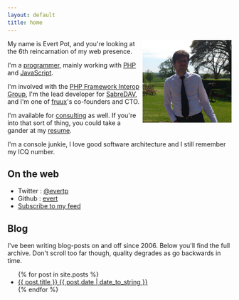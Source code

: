 ```yaml
---
layout: default
title: home
---
```


<img src="resources/images/evert/evert.png" style="width: 200px; float: right"/>

My name is Evert Pot, and you're looking at the 6th reincarnation of my web
presence.

I'm a [programmer](http://github.com/evert), mainly working with
[PHP](http://php.net/) and [JavaScript](https://developer.mozilla.org/en-US/docs/JavaScript).

I'm involved with the [PHP Framework Interop Group](http://www.php-fig.org/faq/),
I'm the lead developer for [SabreDAV](http://code.google.com/p/sabredav/),
and I'm one of [fruux](https://fruux.com/)'s co-founders and CTO.

I'm available for [consulting](mailto:evert@rooftopsolutions.nl) as well. If
you're into that sort of thing, you could take a gander at my
[resume](resources/resume/resume-dec-2012.pdf).

I'm a console junkie, I love good software architecture and I still remember my
ICQ number.

On the web
----------

* Twitter : [@evertp](https://twitter.com/evertp)
* Github : [evert](https://github.com/evert)
* [Subscribe to my feed](http://localhost:4000/atom.xml)

Blog
----

I've been writing blog-posts on and off since 2006. Below you'll find the full
archive. Don't scroll too far though, quality degrades as go backwards in time.

<ul>
{% for post in site.posts %}
    <li>
        <a href="{{ post.url }}">{{ post.title }}
            <time>
                {{ post.date | date_to_string }}
            </time>
        </a>
    </li>
    {% endfor %}
</ul>
